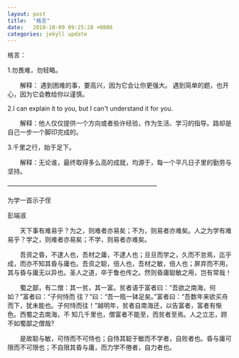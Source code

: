 ```yaml
---
layout: post
title:  "格言"
date:   2018-10-09 09:25:28 +0800
categories: jekyll update
---
```


格言：

1.勿畏难，勿轻略。

　　解释： 遇到困难的事，要高兴，因为它会让你更强大。
	    遇到简单的题，也开心，因为它会教给你以谨慎。

2.I can explain it to you, but I can't understand it for you.

　　解释：他人仅仅提供一个方向或者些许经验，作为生活、学习的指导。路却是自己一步一个脚印完成的。

3.千里之行，始于足下。

　　解释：无论谁，最终取得多么高的成就，均源于，每一个平凡日子里的勤劳与坚持。

————————————————————————


为学一首示子侄

彭端淑 

　　天下事有难易乎？为之，则难者亦易矣；不为，则易者亦难矣。人之为学有难易乎？学之，则难者亦易矣；不学，则易者亦难矣。

　　吾资之昏，不逮人也，吾材之庸，不逮人也；旦旦而学之，久而不怠焉，迄乎成，而亦不知其昏与庸也。吾资之聪，倍人也，吾材之敏，倍人也；屏弃而不用，其与昏与庸无以异也。圣人之道，卒于鲁也传之。然则昏庸聪敏之用，岂有常哉！

　　蜀之鄙，有二僧：其一贫，其一富。贫者语于富者曰：“吾欲之南海，何如？”富者曰：“子何恃而 往？”曰：“吾一瓶一钵足矣。”富者曰：“吾数年来欲买舟而下，犹未能也。子何恃而往！”越明年，贫者自南海还，以告富者，富者有惭色。西蜀之去南海，不 知几千里也，僧富者不能至，而贫者至焉。人之立志，顾不如蜀鄙之僧哉?

　　是故聪与敏，可恃而不可恃也；自恃其聪于敏而不学者，自败者也。昏与庸可限而不可限也；不自限其昏与庸，而力学不倦者，自力者也。
